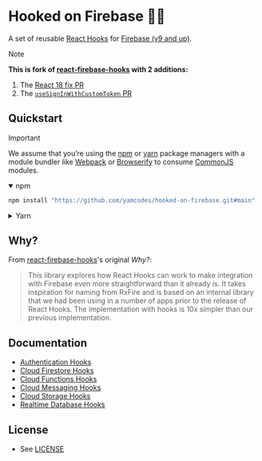 # Hooked on Firebase 🎣🔥

A set of reusable [React Hooks](https://reactjs.org/docs/hooks-intro.html) for [Firebase (v9 and up)](https://firebase.google.com/).

> [!NOTE]
> **This is fork of [react-firebase-hooks](https://github.com/CSFrequency/hooked-on-firebase) with 2 additions:**
>
> 1. The [React 18 fix PR](https://github.com/CSFrequency/hooked-on-firebase/pull/298)
> 2. The [`useSignInWithCustomToken` PR](https://github.com/CSFrequency/hooked-on-firebase/pull/304)

## Quickstart

> [!IMPORTANT]
> We assume that you’re using the [npm](https://npmjs.com) or [yarn](https://yarnpkg.com/) package managers with a module bundler like [Webpack](https://webpack.js.org/) or [Browserify](http://browserify.org/) to consume [CommonJS](http://webpack.github.io/docs/commonjs.html) modules.

<details open>
  <summary>npm</summary>
  
  ```sh
  npm install "https://github.com/yamcodes/hooked-on-firebase.git#main"
  ```
</details>
<details>
  <summary>Yarn</summary>
  
  ```sh
  yarn add "https://github.com/yamcodes/hooked-on-firebase.git#main"
  ```
</details>

## Why?

From [react-firebase-hooks](https://github.com/CSFrequency/react-firebase-hooks)'s original _Why?_:

> This library explores how React Hooks can work to make integration with Firebase even more straightforward than it already is. It takes inspiration for naming from RxFire and is based on an internal library that we had been using in a number of apps prior to the release of React Hooks. The implementation with hooks is 10x simpler than our previous implementation.

## Documentation

- [Authentication Hooks](/auth)
- [Cloud Firestore Hooks](/firestore)
- [Cloud Functions Hooks](/functions)
- [Cloud Messaging Hooks](/messaging)
- [Cloud Storage Hooks](/storage)
- [Realtime Database Hooks](/database)

## License

- See [LICENSE](/LICENSE)
